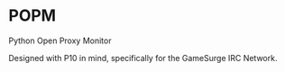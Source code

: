 # POPM
Python Open Proxy Monitor

Designed with P10 in mind, specifically for the GameSurge IRC Network.
